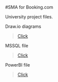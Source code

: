 #SMA for Booking.com 

University project files.

Draw.io diagrams

> [Click](https://github.com/GeorgiPesh/Software-modeling-project-Booking/tree/main/Diagrams)



MSSQL file

> [Click](https://github.com/GeorgiPesh/Software-modeling-project-Booking/tree/main/Database)



PowerBI file

> [Click](https://github.com/GeorgiPesh/Software-modeling-project-Booking/tree/main/PowerBIVisualization)
